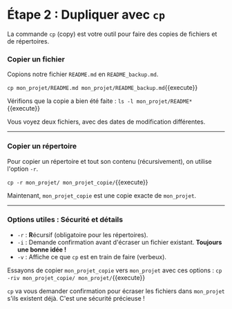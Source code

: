 # Étape 2 : Dupliquer avec `cp`

La commande `cp` (copy) est votre outil pour faire des copies de fichiers et de répertoires.

### Copier un fichier

Copions notre fichier `README.md` en `README_backup.md`.

`cp mon_projet/README.md mon_projet/README_backup.md`{{execute}}

Vérifions que la copie a bien été faite :
`ls -l mon_projet/README*`{{execute}}

Vous voyez deux fichiers, avec des dates de modification différentes.

---

### Copier un répertoire

Pour copier un répertoire et tout son contenu (récursivement), on utilise l'option `-r`.

`cp -r mon_projet/ mon_projet_copie/`{{execute}}

Maintenant, `mon_projet_copie` est une copie exacte de `mon_projet`.

---

### Options utiles : Sécurité et détails

-   `-r` : **R**écursif (obligatoire pour les répertoires).
-   `-i` : Demande confirmation avant d'écraser un fichier existant. **Toujours une bonne idée !**
-   `-v` : Affiche ce que `cp` est en train de faire (verbeux).

Essayons de copier `mon_projet_copie` vers `mon_projet` avec ces options :
`cp -riv mon_projet_copie/ mon_projet/`{{execute}}

`cp` va vous demander confirmation pour écraser les fichiers dans `mon_projet` s'ils existent déjà. C'est une sécurité précieuse !